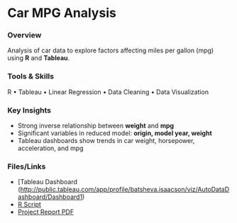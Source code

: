 # Car MPG Analysis

### Overview
Analysis of car data to explore factors affecting miles per gallon (mpg) using **R** and **Tableau**.

### Tools & Skills
R • Tableau • Linear Regression • Data Cleaning • Data Visualization  

### Key Insights
- Strong inverse relationship between **weight** and **mpg**  
- Significant variables in reduced model: **origin, model year, weight**  
- Tableau dashboards show trends in car weight, horsepower, acceleration, and mpg

### Files/Links
- [Tableau Dashboard (http://public.tableau.com/app/profile/batsheva.isaacson/viz/AutoDataDashboard/Dashboard1)
- [R Script](./car_mpg_analysis.R)
- [Project Report PDF](./Car_MPG_Analysis.pdf)
